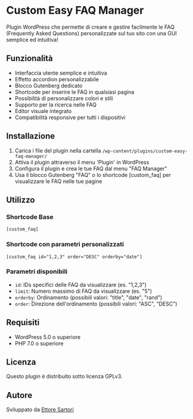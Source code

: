 # Custom Easy FAQ Manager

Plugin WordPress che permette di creare e gestire facilmente le FAQ (Frequently Asked Questions) personalizzate sul tuo sito con una GUI semplice ed intuitiva!

## Funzionalità

- Interfaccia utente semplice e intuitiva
- Effetto accordion personalizzabile
- Blocco Gutenberg dedicato
- Shortcode per inserire le FAQ in qualsiasi pagina
- Possibilità di personalizzare colori e stili
- Supporto per la ricerca nelle FAQ
- Editor visuale integrato
- Compatibilità responsive per tutti i dispositivi

## Installazione

1. Carica i file del plugin nella cartella `/wp-content/plugins/custom-easy-faq-manager/`
2. Attiva il plugin attraverso il menu 'Plugin' in WordPress
3. Configura il plugin e crea le tue FAQ dal menu "FAQ Manager"
4. Usa il blocco Gutenberg "FAQ" o lo shortcode [custom_faq] per visualizzare le FAQ nelle tue pagine

## Utilizzo

### Shortcode Base
```
[custom_faq]
```

### Shortcode con parametri personalizzati
```
[custom_faq id="1,2,3" order="DESC" orderby="date"]
```

### Parametri disponibili
- `id`: IDs specifici delle FAQ da visualizzare (es. "1,2,3")
- `limit`: Numero massimo di FAQ da visualizzare (es. "5")
- `orderby`: Ordinamento (possibili valori: "title", "date", "rand")
- `order`: Direzione dell'ordinamento (possibili valori: "ASC", "DESC")

## Requisiti

- WordPress 5.0 o superiore
- PHP 7.0 o superiore

## Licenza

Questo plugin è distribuito sotto licenza GPLv3.

## Autore

Sviluppato da [Ettore Sartori](https://www.instagram.com/ettore_sartori/)
